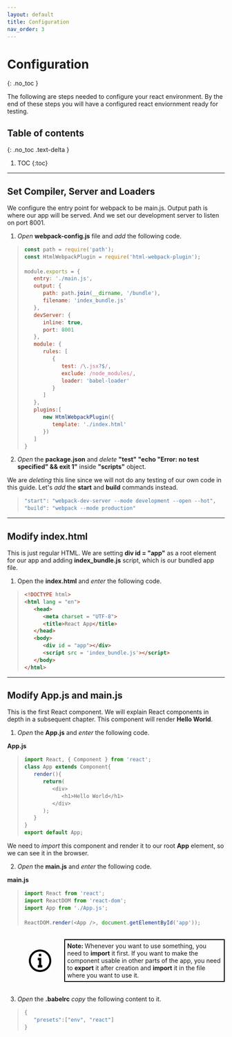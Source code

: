 ```yaml
---
layout: default
title: Configuration
nav_order: 3
---
```


# Configuration
{: .no_toc }

The following are steps needed to configure your react environment. By the end of these steps you will have a configured react enviornment ready for testing.

## Table of contents
{: .no_toc .text-delta }

1. TOC
{:toc}

---
## Set Compiler, Server and Loaders

We configure the entry point for webpack to be main.js.
Output path is where our app will be served.
And we set our development server to listen on port 8001.

1. *Open* **webpack-config.js** file and *add* the following code.

> ```js
> const path = require('path');
> const HtmlWebpackPlugin = require('html-webpack-plugin');
> 
> module.exports = {
>    entry: './main.js',
>    output: {
>       path: path.join(__dirname, '/bundle'),
>       filename: 'index_bundle.js'
>    },
>    devServer: {
>       inline: true,
>       port: 8001
>    },
>    module: {
>       rules: [
>          {
>             test: /\.jsx?$/,
>             exclude: /node_modules/,
>             loader: 'babel-loader'
>          }
>       ]
>    },
>    plugins:[
>       new HtmlWebpackPlugin({
>          template: './index.html'
>       })
>    ]
> }
> ```

2. *Open* the **package.json** and *delete* **"test" "echo \"Error: no test specified\" && exit 1"** inside **"scripts"** object.

We are *deleting* this line since we will not do any testing of our own code in this guide. Let's *add* the **start** and **build** commands instead.

> ```js
> "start": "webpack-dev-server --mode development --open --hot",
> "build": "webpack --mode production"
> ```

---

## Modify **index.html**

This is just regular HTML. We are setting **div id = "app"** as a root element for our app and adding **index_bundle.js** script, which is our bundled app file.

1. Open the **index.html** and *enter* the following code.

> ```html
> <!DOCTYPE html>
> <html lang = "en">
>    <head>
>       <meta charset = "UTF-8">
>       <title>React App</title>
>    </head>
>    <body>
>       <div id = "app"></div>
>       <script src = 'index_bundle.js'></script>
>    </body>
> </html>
> ```

---

## Modify **App.js** and **main.js**

This is the first React component. We will explain React components in depth in a subsequent chapter. This component will render **Hello World**.

1. *Open* the **App.js** and *enter* the following code.

**App.js**
> ```js
> import React, { Component } from 'react';
> class App extends Component{
>    render(){
>       return(
>          <div>
>             <h1>Hello World</h1>
>          </div>
>       );
>    }
> }
> export default App;
> ```

We need to *import* this component and render it to our root **App** element, so we can see it in the browser.

2. *Open* the **main.js** and *enter* the following code.

**main.js**
> ```js
> import React from 'react';
> import ReactDOM from 'react-dom';
> import App from './App.js';
> 
> ReactDOM.render(<App />, document.getElementById('app'));
> ```

<br>
<div style="margin-left: 50px; display: flex; align-items: center;">
    <img src="https://raw.githubusercontent.com/dmitrymatio/setupReactDocs/gh-pages/docs/img/iconfinder_v-31_3162614.png"
      alt="note"
      style=" margin-right: 30px; width: 52px;" />
      <article style="border: 2px solid black; box-sizing: border-box; padding: 5px;"> <strong>Note:  </strong>Whenever you want to use something, you need to <strong>import</strong> it first. If you want to make the component usable in other parts of the app, you need to <strong>export</strong> it after creation and <strong>import</strong> it in the file where you want to use it.</article>
</div>
<br>

3. *Open* the **.babelrc** *copy* the following content to it.

> ```js
> {
>    "presets":["env", "react"]
> }
> ```